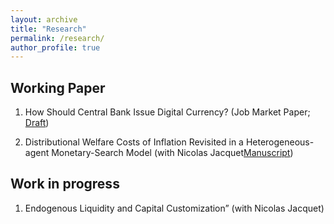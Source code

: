 ```yaml
---
layout: archive
title: "Research"
permalink: /research/
author_profile: true
---
```


Working Paper
-----
1. How Should Central Bank Issue Digital Currency? (Job Market Paper; [Draft](/assets/draft_papers/JMP_draft_wo_template.pdf))

2. Distributional Welfare Costs of Inflation Revisited in a Heterogeneous-agent Monetary-Search Model (with Nicolas Jacquet[Manuscript](/assets/draft_papers/manuscript_ch1.pdf))

Work in progress
-----
1. Endogenous Liquidity and Capital Customization” (with Nicolas Jacquet)


